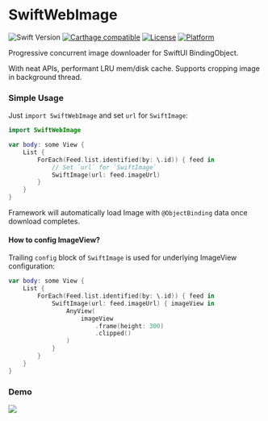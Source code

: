# SwiftWebImage

![Swift Version](https://img.shields.io/badge/swift-5.0-orange.svg)
[![Carthage compatible](https://img.shields.io/badge/Carthage-compatible-4BC51D.svg?style=flat)](https://github.com/Carthage/Carthage)
[![License](https://img.shields.io/cocoapods/l/CZUtils.svg?style=flat)](http://cocoapods.org/pods/CZUtils)
[![Platform](https://img.shields.io/cocoapods/p/CZUtils.svg?style=flat)](http://cocoapods.org/pods/CZUtils)

Progressive concurrent image downloader for SwiftUI BindingObject.

With neat APIs, performant LRU mem/disk cache. Supports cropping image in background thread.
 
### Simple Usage

Just `import SwiftWebImage` and set `url` for `SwiftImage`:

```swift
import SwiftWebImage

var body: some View {
    List {
        ForEach(Feed.list.identified(by: \.id)) { feed in
            // Set `url` for `SwiftImage`
            SwiftImage(url: feed.imageUrl)
        }
    }
}                       
```

Framework will automatically load Image with `@ObjectBinding` data once download completes.

#### How to config ImageView? 
Trailing `config` block of `SwiftImage` is used for underlying ImageView configuration:

```swift
var body: some View {
    List {
        ForEach(Feed.list.identified(by: \.id)) { feed in
            SwiftImage(url: feed.imageUrl) { imageView in
                AnyView(
                    imageView
                        .frame(height: 300)
                        .clipped()
                )
            }
        }
    }
}
```

### Demo

<img src="./Docs/CZInstagram.gif">